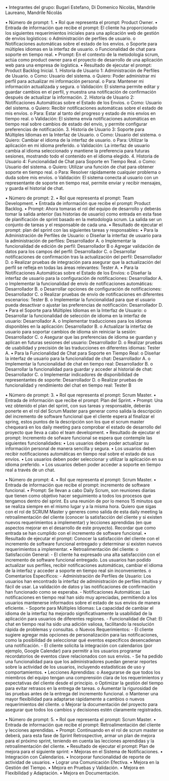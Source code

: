 
•	Integrantes del grupo: Bugari Estefano, Di Domenico Nicolás, Mandrile Laureano, Mandrile Nicolás

•	Número de prompt: 1.
•	Rol que representa el prompt: Product Owner.
•	Entrada de información que recibe el prompt: El cliente ha proporcionado los siguientes requerimientos iniciales para una aplicación web de gestión de envíos logísticos:
    o	Administración de perfiles de usuario.
    o	Notificaciones automáticas sobre el estado de los envíos.
    o	Soporte para múltiples idiomas en la interfaz de usuario.
    o	Funcionalidad de chat para soporte en tiempo real.
•	Prompt: En el contexto de la metodologia scrum, actúa como product owner para el proyecto de desarrollo de una aplicación web para una empresa de logística.
•	Resultado de ejecutar el prompt: Product Backlog Inicial.
    1.	Historia de Usuario 1: Administración de Perfiles de Usuario.
        o	Como: Usuario del sistema.
        o	Quiero: Poder administrar mi perfil para actualizar mi información personal.
        o	Para: Mantener mi información actualizada y segura.
        o	Validación: El sistema permite editar y guardar cambios en el perfil, y muestra una notificación de confirmación después de actualizar la información.
    2.	Historia de Usuario 2: Notificaciones Automáticas sobre el Estado de los Envíos.
        o	Como: Usuario del sistema.
        o	Quiero: Recibir notificaciones automáticas sobre el estado de mis envíos.
        o	Para: Estar al tanto del progreso y estado de mis envíos en tiempo real.
        o	Validación: El sistema envía notificaciones automáticas en tiempo real sobre cambios de estado del envío, y permite configurar preferencias de notificación.
    3.	Historia de Usuario 3: Soporte para Múltiples Idiomas en la Interfaz de Usuario.
        o	Como: Usuario del sistema.
        o	Quiero: Cambiar el idioma de la interfaz de usuario.
        o	Para: Utilizar la aplicación en mi idioma preferido.
        o	Validación: La interfaz de usuario cambia al idioma seleccionado y mantiene la preferencia para futuras sesiones, mostrando todo el contenido en el idioma elegido.
    4.	Historia de Usuario 4: Funcionalidad de Chat para Soporte en Tiempo Real.
        o	Como: Usuario del sistema.
        o	Quiero: Utilizar una función de chat para obtener soporte en tiempo real.
        o	Para: Resolver rápidamente cualquier problema o duda sobre mis envíos.
        o	Validación: El sistema conecta al usuario con un representante de soporte en tiempo real, permite enviar y recibir mensajes, y guarda el historial de chat.

•   Número de prompt: 2.
•   Rol que representa el prompt: Team Development.
•   Entrada de información que recibe el prompt: Product Backlog.
•   Prompt: Ahora tomaras el rol del equipo de desarrollo y deberás tomar la salida anterior (las historias de usuario) como entrada en esta fase de planificación de sprint basado en la metodología scrum. La salida ser un conjunto de tareas y el responsable de cada una.
•   Resultado de ejecutar el prompt: plan del sprint con las siguientes tareas y responsables:
    •	Para la Administración de Perfiles de Usuario:
        o	Diseñar la interfaz de usuario para la administración de perfiles: Desarrollador A.
        o	Implementar la funcionalidad de edición de perfil: Desarrollador B
        o	Agregar validación de datos para los campos del perfil: Desarrollador C.
        o	Desarrollar notificaciones de confirmación tras la actualización del perfil: Desarrollador D.
        o	Realizar pruebas de integración para asegurar que la actualización del perfil se refleja en todas las áreas relevantes: Tester A.
    •	Para la Notificaciones Automáticas sobre el Estado de los Envíos:
        o	Diseñar la interfaz de usuario para la configuración de notificaciones: Desarrollador A.
        o	Implementar la funcionalidad de envío de notificaciones automáticas: Desarrollador B.
        o	Desarrollar opciones de configuración de notificaciones: Desarrollador C.
        o	Realizar pruebas de envío de notificaciones en diferentes escenarios: Tester B.
        o	Implementar la funcionalidad para que el usuario pueda desactivar o ajustar las preferencias de notificación: Desarrollador D.
    •	Para el Soporte para Múltiples Idiomas en la Interfaz de Usuario:
        o	Desarrollar la funcionalidad de selección de idioma en la interfaz de usuario: Desarrollador A.
        o	Implementar traducciones para los idiomas disponibles en la aplicación: Desarrollador B.
        o	Actualizar la interfaz de usuario para soportar cambios de idioma sin reiniciar la sesión: Desarrollador C.
        o	Asegurar que las preferencias de idioma se guardan y aplican en futuras sesiones del usuario: Desarrollador D.
        o	Realizar pruebas de usabilidad y precisión de las traducciones en diferentes idiomas: Tester A.
    •	Para la Funcionalidad de Chat para Soporte en Tiempo Real:
        o	Diseñar la interfaz de usuario para la funcionalidad de chat: Desarrollador A.
        o	Implementar la funcionalidad de chat en tiempo real: Desarrollador B.
        o	Desarrollar la funcionalidad para guardar y acceder al historial de chat: Desarrollador C.
        o	Implementar indicadores de disponibilidad de representantes de soporte: Desarrollador D.
        o	Realizar pruebas de funcionalidad y rendimiento del chat en tiempo real: Tester B

•   Número de prompt: 3.
•   Rol que representa el prompt: Scrum Master.
•   Entrada de información que recibe el prompt: Plan del Sprint.
•   Prompt: Una vez obtenido el plan del sprint, con sus tareas y responsable, deberás ponerte en el rol del Scrum Master para generar como salida la descripción del incremento de software funcional que el cliente espera al finalizar el spring, estos puntos de la descripción son los que el scrum master chequeará en los daily meeting para comprobar el estado de desarrollo del proyecto que lleva a cabo el team development.
•   Resultado de ejecutar el prompt: Incremento de sofware funcional se espera que contemple las siguientes funcionalidades:
    •	Los usuarios deben poder actualizar su información personal de manera sencilla y segura.
    •	Los usuarios deben recibir notificaciones automáticas en tiempo real sobre el estado de sus envíos.
    •	Los usuarios deben poder seleccionar y utilizar la aplicación en su idioma preferido.
    •	Los usuarios deben poder acceder a soporte en tiempo real a través de un chat.

•   Número de prompt: 4.
•   Rol que representa el prompt: Scrum Master.
•   Entrada de información que recibe el prompt: incremento de software funcional.
•   Prompt: Se llevan a cabo Daily Scrum, son reuniones diarias que tienen como objetivo hacer seguimiento a todos los procesos que tengamos dentro del sprint. Es una reunión de por lo menos 15 minutos que se realiza siempre en el mismo lugar y a la misma hora. Quiero que sigas con el rol de SCRUM Master y generes como salida de esta daily meeting la retroalimentación del cliente (conocer la satisfacción del cliente y si existen nuevos requerimientos a implementar) y lecciones aprendidas (en que aspectos mejorar en el desarrollo de este proyecto). Recordar que como entrada se han cumplido con el incremento de software funcional.
•   Resultado de ejecutar el prompt: Conocer la satisfacción del cliente con el incremento de software funcional entregado y determinar si existen nuevos requerimientos a implementar.
    •	Retroalimentación del cliente:
        o	Satisfacción General: 
            -   El cliente ha expresado una alta satisfacción con el incremento de software funcional entregado. Los usuarios han podido actualizar sus perfiles, recibir notificaciones automáticas, cambiar el idioma de la interfaz y acceder a soporte en tiempo real sin inconvenientes.
        o	Comentarios Específicos:
            -	Administración de Perfiles de Usuario: Los usuarios han encontrado la interfaz de administración de perfiles intuitiva y fácil de usar. La validación de datos y las notificaciones de confirmación han funcionado como se esperaba.
            -	Notificaciones Automáticas: Las notificaciones en tiempo real han sido muy apreciadas, permitiendo a los usuarios mantenerse informados sobre el estado de sus envíos de manera eficiente.
            -	Soporte para Múltiples Idiomas: La capacidad de cambiar el idioma de la interfaz ha mejorado significativamente la usabilidad de la aplicación para usuarios de diferentes regiones.
            -	Funcionalidad de Chat: El chat en tiempo real ha sido una adición valiosa, facilitando la resolución rápida de problemas y consultas.
        o	Nuevos Requerimientos:
            -	El cliente sugiere agregar más opciones de personalización para las notificaciones, como la posibilidad de seleccionar qué eventos específicos desencadenan una notificación.
            -	El cliente solicita la integración con calendarios (por ejemplo, Google Calendar) para permitir a los usuarios programar recordatorios de eventos clave relacionados con sus envíos.
            -	Se ha pedido una funcionalidad para que los administradores puedan generar reportes sobre la actividad de los usuarios, incluyendo estadísticas de uso y comportamientos.
    •	Lecciones Aprendidas:
        o	Asegurarse de que todos los miembros del equipo tengan una comprensión clara de los requerimientos y expectativas del cliente desde el principio.
        o	Optimizar la gestión del tiempo para evitar retrasos en la entrega de tareas.
        o	Aumentar la rigurosidad de las pruebas antes de la entrega del incremento funcional.
        o	Mantener una mayor flexibilidad para adaptarse rápidamente a cambios o nuevos requerimientos del cliente.
        o	Mejorar la documentación del proyecto para asegurar que todos los cambios y decisiones estén claramente registrados.

•   Número de prompt: 5.
•   Rol que representa el prompt: Scrum Master.
•   Entrada de información que recibe el prompt: Retroalimentación del cliente y lecciones aprendidas.
•   Prompt: Continuando en el rol de scrum master se deberá, para esta fase de Sprint Retrospective, armar un plan de mejora para el próximo sprint, teniendo en cuenta las lecciones aprendidas y la retroalimentación del cliente.
•   Resultado de ejecutar el prompt: Plan de mejora para el siguiente sprint:
    •	Mejoras en el Sistema de Notificaciones.
    •	Integración con Calendarios.
    •	Incorporar funcionalidad de reporte de actividad de usuarios.
    •	Lograr una Comunicación Efectiva.
    •	Mejora en la Gestión del Tiempo.
    •	Mejora en Pruebas y Validación.
    •	Mejora en Flexibilidad y Adaptación.
    •	Mejora en Documentación.



